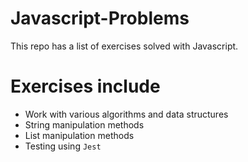 # Javascript-Problems
This repo has a list of exercises solved with Javascript.

# Exercises include
- Work with various algorithms and data structures
- String manipulation methods
- List manipulation methods
- Testing using `Jest`
